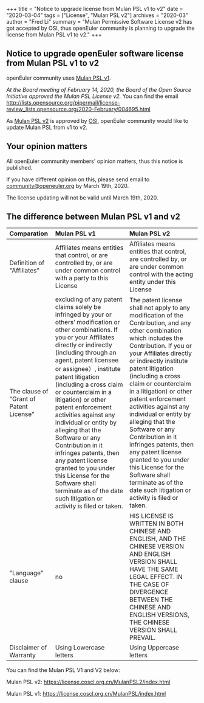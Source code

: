 +++
title = "Notice to upgrade license from Mulan PSL v1 to v2"
date = "2020-03-04"
tags = ["License", "Mulan PSL v2"]
archives = "2020-03"
author = "Fred Li"
summary = "Mulan Permissive Software License v2 has got accepted by OSI, thus openEuler community is planning to upgrade the license from Mulan PSL v1 to v2."
+++

## Notice to upgrade openEuler software license from Mulan PSL v1 to v2

openEuler community uses [Mulan PSL v1](https://license.coscl.org.cn/MulanPSL/index.html). 

_At the Board meeting of February 14, 2020, the Board of the Open Source Initiative approved the Mulan PSL License v2._ You can find the email <http://lists.opensource.org/pipermail/license-review_lists.opensource.org/2020-February/004695.html>

As [Mulan PSL v2](https://license.coscl.org.cn/MulanPSL2/index.html) is approved by [OSI](https://opensource.org/), openEuler community would like to update Mulan PSL from v1 to v2. 

## Your opinion matters

All openEuler community members' opinion matters, thus this notice is published.

If you have different opinion on this, please send email to <community@openeuler.org> by March 19th, 2020. 

The license updating will not be valid until March 19th, 2020.

## The difference between Mulan PSL v1 and v2

|Comparation| Mulan PSL v1 | Mulan PSL v2 |
|:--------|:-------|:--------|
| Definition of "Affiliates"   | Affiliates means entities that control, or are controlled by, or are under common control with a party to this License   | Affiliates means entities that control, are controlled by, or are under common control with the acting entity under this License   |
| The clause of "Grant of Patent License"   | excluding of any patent claims solely be infringed by your or others’ modification or other combinations. If you or your Affiliates directly or indirectly (including through an agent, patent licensee or assignee）, institute patent litigation (including a cross claim or counterclaim in a litigation) or other patent enforcement activities against any individual or entity by alleging that the Software or any Contribution in it infringes patents, then any patent license granted to you under this License for the Software shall terminate as of the date such litigation or activity is filed or taken.|The patent license shall not apply to any modification of the Contribution, and any other combination which includes the Contribution. If you or your Affiliates directly or indirectly institute patent litigation (including a cross claim or counterclaim in a litigation) or other patent enforcement activities against any individual or entity by alleging that the Software or any Contribution in it infringes patents, then any patent license granted to you under this License for the Software shall terminate as of the date such litigation or activity is filed or taken.|
|"Language" clause|no|HIS LICENSE IS WRITTEN IN BOTH CHINESE AND ENGLISH, AND THE CHINESE VERSION AND ENGLISH VERSION SHALL HAVE THE SAME LEGAL EFFECT. IN THE CASE OF DIVERGENCE BETWEEN THE CHINESE AND ENGLISH VERSIONS, THE CHINESE VERSION SHALL PREVAIL.|
|Disclaimer of Warranty|Using Lowercase letters|Using Uppercase letters|

You can find the Mulan PSL V1 and V2 below:

Mulan PSL v2: <https://license.coscl.org.cn/MulanPSL2/index.html>

Mulan PSL v1: <https://license.coscl.org.cn/MulanPSL/index.html>


